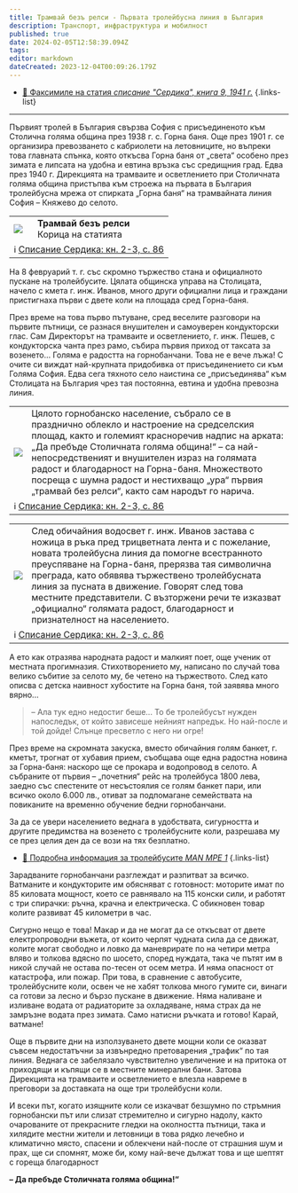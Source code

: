 ```yaml
---
title: Трамвай безъ релси - Първата тролейбусна линия в България
description: Транспорт, инфраструктура и мобилност
published: true
date: 2024-02-05T12:58:39.094Z
tags: 
editor: markdown
dateCreated: 2023-12-04T00:09:26.179Z
---
```


- [:page_facing_up: Факсимиле на статия *списание "Сердика", книга 9, 1941 г.*](/bg/literature/spisanie-serdika-1941#%D0%BA%D0%BD-2-3-%D1%81-86-%D1%82%D1%80%D0%B0%D0%BC%D0%B2%D0%B0%D0%B9-%D0%B1%D0%B5%D0%B7%D1%8A-%D1%80%D0%B5%D0%BB%D1%81%D0%B8)
{.links-list}
---

Първият тролей в България свързва София с присъединеното към Столична голяма община през 1938 г. с. Горна баня. Още през 1901 г. се организира превозването с кабриолети на летовниците, но въпреки това главната спънка, която откъсва Горна баня от „света“ особено през зимата е липсата на удобна и евтина връзка със средищния град. Едва през 1940 г. Дирекцията на трамваите и осветлението при Столичната голяма община пристъпва към строежа на първата в България тролейбусна мрежа от спирката „Горна баня“ на трамвайната линия София – Княжево до селото.

<!--следващ пост--> 
<div class="table-responsive"><table style="width:100%"><tr>
<td><img src="https://lh3.google.com/u/0/d/1PDZXcR8btUhwyYxjhosRKxq5rYRf1S7E"></td>
<td> <b>Трамвай безъ релси</b><br> Корица на статията</td></tr>
  <td colspan=2 >ℹ <a href="/bg/literature/spisanie-serdika/1941#%D0%BA%D0%BD-2-3-%D1%81-86-%D1%82%D1%80%D0%B0%D0%BC%D0%B2%D0%B0%D0%B9-%D0%B1%D0%B5%D0%B7%D1%8A-%D1%80%D0%B5%D0%BB%D1%81%D0%B8">Списание Сердика: кн. 2-3, с. 86</a></td></table></div>
  

На 8 февруарий т. г. със скромно тържество стана и официалното пускане на тролейбусите. Цялата общинска управа на Столицата, начело с кмета г. инж. Иванов, много други официални лица и граждани пристигнаха първи с двете коли на площада сред Горна-баня.

През време на това първо пътуване, сред веселите разговори на първите пътници, се разнася внушителен и самоуверен кондукторски глас. Сам Директорът на трамваите и осветлението, г. инж. Пешев, с кондукторска чанта през рамо, събира първия приход от таксата за возенето...
Голяма е радостта на горнобанчани. Това не е вече лъжа! С очите си виждат най-крупната придобивка от присъединението си към Голяма София. Едва сега тяхното село наистина се „присъединява“ към Столицата на България чрез тая постоянна, евтина и удобна превозна линия. 


<!--следващ пост--> 
<div class="table-responsive"><table style="width:100%"><tr>
<td><img src="https://lh3.google.com/u/0/d/1RWXIILemox2UuNDSpN7SUm_Dkm83hiVU"></td>
<td>Цялото горнобанско население, събрало се в празднично облекло и настроение на средселския площад, както и големият красноречив надпис на арката: „Да пребъде Столичната голяма община!“ – са най-непосредственият и внушителен израз на голямата радост и благодарност на Горна-баня. Множеството посреща с шумна радост и нестихващо „ура“ първия „трамвай без релси“, както сам народът го нарича. </td></tr>
  <td colspan=2 >ℹ <a href="/bg/literature/spisanie-serdika/1941#%D0%BA%D0%BD-2-3-%D1%81-86-%D1%82%D1%80%D0%B0%D0%BC%D0%B2%D0%B0%D0%B9-%D0%B1%D0%B5%D0%B7%D1%8A-%D1%80%D0%B5%D0%BB%D1%81%D0%B8">Списание Сердика: кн. 2-3, с. 86</a></td></table></div>
  
  




<!--следващ пост--> 
<div class="table-responsive"><table style="width:100%"><tr>
<td><img src="https://lh3.google.com/u/0/d/1MKB32Vj67d_W7sxafTJEtfW_gJqo4idS"></td>
<td> След обичайния водосвет г. инж. Иванов застава с ножица в ръка пред трицветната лента и с пожелание, новата тролейбусна линия да помогне всестранното преуспяване на Горна-баня, прерязва тая символична преграда, като обявява тържествено тролейбусната линия за пусната в движение. Говорят след това местните представители. С възторжени речи те изказват „официално“ голямата радост, благодарност и признателност на населението.</td></tr>
  <td colspan=2 >ℹ <a href="/bg/literature/spisanie-serdika/1941#%D0%BA%D0%BD-2-3-%D1%81-86-%D1%82%D1%80%D0%B0%D0%BC%D0%B2%D0%B0%D0%B9-%D0%B1%D0%B5%D0%B7%D1%8A-%D1%80%D0%B5%D0%BB%D1%81%D0%B8">Списание Сердика: кн. 2-3, с. 86</a></td></table></div>
  
  
  
А ето как отразява народната радост и малкият поет, още ученик от местната прогимназия. Стихотворението му, написано по случай това велико събитие за селото му, бе четено на тържеството. След като описва с детска наивност хубостите на Горна баня, той заявява много вярно...

> – Ала тук едно недостиг беше...
> То бе тролейбусът нужден напоследък,
> от който зависеше нейният напредък.
> Но най-после и той дойде!
> Слънце пресветло с него ни огре!

През време на скромната закуска, вместо обичайния голям банкет, г. кметът, трогнат от хубавия прием, съобщава още една радостна новина за Горна-баня: наскоро ще се прокара и водопровод в селото.
А събраните от първия – „почетния“ рейс на тролейбуса 1800 лева, заедно със спестените от несъстоялия се голям банкет пари, или всичко около 6.000 лв., отиват за подпомагане семействата на повиканите на временно обучение бедни горнобанчани.

За да се увери населението веднага в удобствата, сигурността и другите предимства на возенето с тролейбусните коли, разрешава му се през целия ден да се вози на тях безплатно.

- [:trolleybus: Подробна информация за тролейбусите *MAN MPE 1*](/bg/public-transport/fleet-list/1940-MAN-MPE-1)
{.links-list}

Зарадваните горнобанчани разглеждат и разпитват за всичко. Ватманите и кондукторите им обясняват с готовност: моторите имат по 85 киловата мощност, което се равнявало на 115 конски сили, и работят с три спирачки: ръчна, крачна и електрическа. С обикновен товар колите развиват 45 километри в час. 

Сигурно нещо е това! Макар и да не могат да се откъсват от двете електропроводни въжета, от които черпят чудната сила да се движат, колите могат свободно и ловко да маневрирате по на четири метра вляво и толкова вдясно по шосето, според нуждата, така че пътят им в никой случай не остава по-тесен от осем метра. И няма опасност от катастрофа, или пожар. При това, в сравнение с автобусите, тролейбусните коли, освен че не хабят толкова много гумите си, винаги са готови за лесно и бързо пускане в движение. Няма наливане и изливане водата от радиаторите за охладяване, няма страх да не замръзне водата през зимата. Само натисни ръчката и готово! Карай, ватмане!

Още в първите дни на използуването двете мощни коли се оказват съвсем недостатъчни за извънредно претоварения „трафик“ по тая линия. Веднага се забелязало чувствително увеличение и на притока от приходящи и къпящи се в местните минерални бани. Затова Дирекцията на трамваите и осветлението е влезла навреме в преговори за доставката на още три тролейбусни коли.

И всеки път, когато изящните коли се изкачват безшумно по стръмния горнобански път или слизат стремително и сигурно надолу, както очарованите от прекрасните гледки на околността пътници, така и хилядите местни жители и летовници в това рядко лечебно и климатично място, спасени и облекчени най-после от страшния шум и прах, ще си спомнят, може би, кому най-вече дължат това и ще шептят с гореща благодарност

**– Да пребъде Столичната голяма община!“**
